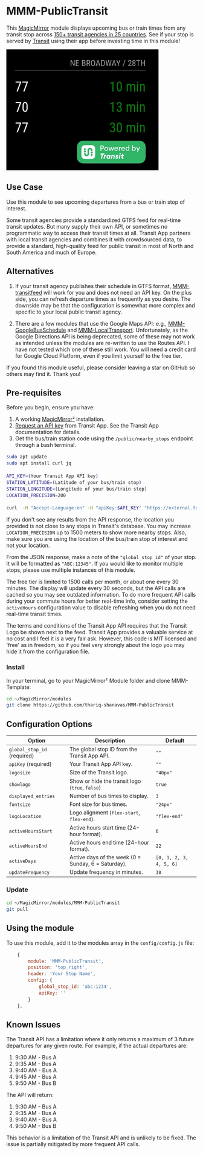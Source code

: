 # MMM-PublicTransit

This [MagicMirror](https://magicmirror.builders/) module displays upcoming bus or train times from any transit stop across [150+ transit agencies in 25 countries](https://transitapp.com/en/region).  See if your stop is served by [Transit](https://transitapp.com/) using their app before investing time in this module!

![Example of MMM-PublicTransit](Images/sample.png)


## Use Case

Use this module to see upcoming departures from a bus or train stop of interest.

Some transit agencies provide a standardized GTFS feed for real-time transit updates. But many supply their own API, or sometimes no programmatic way to access their transit times at all. Transit App partners with local transit agencies and combines it with crowdsourced data, to provide a standard, high-quality feed for public transit in most of North and South America and much of Europe. 


## Alternatives
1. If your transit agency publishes their schedule in GTFS format, [MMM-transitfeed](https://github.com/bnitkin/MMM-transitfeed) will work for you and does not need an API key. On the plus side, you can refresh departure times as frequently as you desire. The downside may be that the configuration is somewhat more complex and specific to your local public transit agency.

2. There are a few modules that use the Google Maps API: e.g., [MMM-GoogleBusSchedule](https://github.com/studio-1b/MMM-GoogleBusSchedule) and [MMM-LocalTransport](https://github.com/CFenner/MMM-LocalTransport). Unfortunately, as the Google Directions API is being deprecated, some of these may not work as intended unless the modules are re-written to use the Routes API. I have not tested which one of these still work. You will need a credit card for Google Cloud Platform, even if you limit yourself to the free tier.

If you found this module useful, please consider leaving a star on GitHub so others may find it. Thank you!

## Pre-requisites

Before you begin, ensure you have:

1.  A working [MagicMirror²](https://magicmirror.builders/) installation.
2.  [Request an API key](https://transitapp.com/apis) from Transit App.  See the Transit App documentation for details.
3.  Get the bus/train station code using the `/public/nearby_stops` endpoint through a bash terminal.

```bash
sudo apt update
sudo apt install curl jq

API_KEY=(Your Transit App API key)
STATION_LATITUDE=(Latitude of your bus/train stop)
STATION_LONGITUDE=(Longitude of your bus/train stop)
LOCATION_PRECISION=200

curl  -H "Accept-Language:en" -H "apiKey:$API_KEY" "https://external.transitapp.com/v3/public/nearby_stops?max_distance=$LOCATION_PRECISION&lat=$STATION_LATITUDE&lon=$STATION_LONGITUDE" | jq
```
If you don't see any results from the API response, the location you provided is not close to any stops in Transit's database. You may increase `LOCATION_PRECISION` up to 1500 meters to show more nearby stops. Also, make sure you are using the location of the bus/train stop of interest and not your location.

From the JSON response, make a note of the `"global_stop_id"` of your stop. It will be formatted as `"ABC:12345"`. If you would like to monitor multiple stops, please use multiple instances of this module.

The free tier is limited to 1500 calls per month, or about one every 30 minutes. The display will update every 30 seconds, but the API calls are cached so you may see outdated information. To do more frequent API calls during your commute hours for better real-time info, consider setting the `activeHours` configuration value to disable refreshing when you do not need real-time transit times.

The terms and conditions of the Transit App API requires that the Transit Logo be shown next to the feed. Transit App provides a valuable service at no cost and I feel it is a very fair ask. However, this code is MIT licensed and 'free' as in freedom, so if you feel very strongly about the logo you may hide it from the configuration file.

### Install

In your terminal, go to your MagicMirror² Module folder and clone MMM-Template:

```bash
cd ~/MagicMirror/modules
git clone https://github.com/thariq-shanavas/MMM-PublicTransit
```

## Configuration Options

| Option             | Description                                                                 | Default     |
| ------------------ | --------------------------------------------------------------------------- | ----------- |
| `global_stop_id` (required)  | The global stop ID from the Transit App API.                               | `""`        |
| `apiKey` (required)           | Your Transit App API key.                                                   | `""`        |
| `logosize`         | Size of the Transit logo.                                                   | `"40px"`    |
| `showlogo`         | Show or hide the transit logo (`true`, `false`)                                                   | `true`   |
| `displayed_entries`| Number of bus times to display.                                             | `3`         |
| `fontsize`         | Font size for bus times.                                                    | `"24px"`    |
| `logoLocation`     | Logo alignment (`flex-start`, `flex-end`).                                  | `"flex-end"`|
| `activeHoursStart` | Active hours start time (24-hour format).                                   | `6`         |
| `activeHoursEnd`   | Active hours end time (24-hour format).                                     | `22`        |
| `activeDays`       | Active days of the week (0 = Sunday, 6 = Saturday).                         | `[0, 1, 2, 3, 4, 5, 6]`|
| `updateFrequency`  | Update frequency in minutes.                                                | `30`        |


### Update

```bash
cd ~/MagicMirror/modules/MMM-PublicTransit
git pull
```

## Using the module

To use this module, add it to the modules array in the `config/config.js` file:

```js
    {
        module: 'MMM-PublicTransit',
        position: 'top_right',
        header: 'Your Stop Name',
        config: {
            global_stop_id: 'abc:1234',
            apiKey: ''
        }
    },
```

## Known Issues

The Transit API has a limitation where it only returns a maximum of 3 future departures for any given route. For example, if the actual departures are:

1.  9:30 AM - Bus A
2.  9:35 AM - Bus A
3.  9:40 AM - Bus A
4.  9:45 AM - Bus A
5.  9:50 AM - Bus B

The API will return:

1.  9:30 AM - Bus A
2.  9:35 AM - Bus A
3.  9:40 AM - Bus A
4.  9:50 AM - Bus B

This behavior is a limitation of the Transit API and is unlikely to be fixed. The issue is partially mitigated by more frequent API calls.
